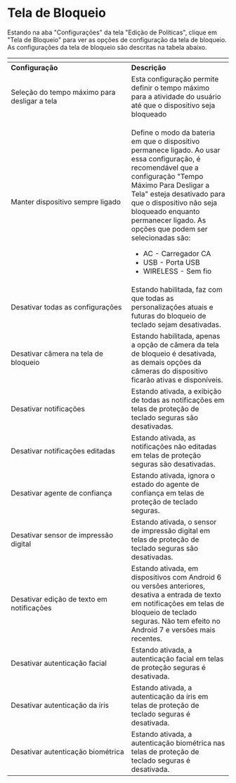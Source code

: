# Tela de Bloqueio

Estando na aba "Configurações" da tela "Edição de Políticas", clique em "Tela de Bloqueio" para ver as opções de configuração da tela de bloqueio. As configurações da tela de bloqueio são descritas na tabela abaixo.

<table data-header-hidden><thead><tr><th width="258.3251028806584"></th><th></th></tr></thead><tbody><tr><td><strong>Configuração</strong></td><td><strong>Descrição</strong></td></tr><tr><td>Seleção do tempo máximo para desligar a tela</td><td>Esta configuração permite definir o tempo máximo para a atividade do usuário até que o dispositivo seja bloqueado</td></tr><tr><td>Manter dispositivo sempre ligado</td><td><p>Define o modo da bateria em que o dispositivo permanece ligado. Ao usar essa configuração, é recomendável que a configuração "Tempo Máximo Para Desligar a Tela" esteja desativado para que o dispositivo não seja bloqueado enquanto permanecer ligado. As opções que podem ser selecionadas são:</p><ul><li>AC - Carregador CA</li><li>USB - Porta USB</li><li>WIRELESS - Sem fio</li></ul></td></tr><tr><td>Desativar todas as configurações</td><td>Estando habilitada, faz com que todas as personalizações atuais e futuras do bloqueio de teclado sejam desativadas.</td></tr><tr><td>Desativar câmera na tela de bloqueio</td><td>Estando habilitada, apenas a opção de câmera da tela de bloqueio é desativada, as demais opções da câmeras do dispositivo ficarão ativas e disponíveis.</td></tr><tr><td>Desativar notificações</td><td>Estando ativada, a exibição de todas as notificações em telas de proteção de teclado seguras são desativadas.</td></tr><tr><td>Desativar notificações editadas</td><td>Estando ativada, as notificações não editadas em telas de proteção seguras são desativadas.</td></tr><tr><td>Desativar agente de confiança</td><td>Estando ativada, ignora o estado do agente de confiança em telas de proteção de teclado seguras.</td></tr><tr><td>Desativar sensor de impressão digital</td><td>Estando ativada, o sensor de impressão digital em telas de proteção de teclado seguras são desativadas.</td></tr><tr><td>Desativar edição de texto em notificações</td><td>Estando ativada, em dispositivos com Android 6 ou versões anteriores, desativa a entrada de texto em notificações em telas de bloqueio de teclado seguras. Não tem efeito no Android 7 e versões mais recentes.</td></tr><tr><td>Desativar autenticação facial</td><td>Estando ativada, a autenticação facial em telas de proteção seguras é desativada.</td></tr><tr><td>Desativar autenticação da íris</td><td>Estando ativada, a autenticação da íris em telas de proteção de teclado seguras é desativada.</td></tr><tr><td>Desativar autenticação biométrica</td><td>Estando ativada, a autenticação biométrica nas telas de proteção de teclado seguras é desativada.</td></tr></tbody></table>
